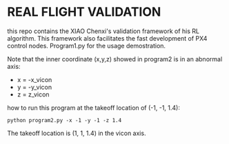 # REAL FLIGHT VALIDATION

this repo contains the XIAO Chenxi's validation framework of his RL algorithm. This framework also facilitates the fast development of PX4 control nodes. Program1.py for the usage demostration. 

Note that the inner coordinate (x,y,z) showed in program2 is in an abnormal axis:
* x = -x_vicon
* y = -y_vicon
* z = z_vicon

how to run this program at the takeoff location of (-1, -1, 1.4):

```
python program2.py -x -1 -y -1 -z 1.4
```
The takeoff location is (1, 1, 1.4) in the vicon axis.


